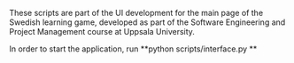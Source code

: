 These scripts are part of the UI development for the main page of the Swedish learning game, developed as part of the Software Engineering and Project Management course at Uppsala University.

In order to start the application, run **python scripts/interface.py **
